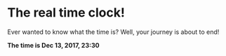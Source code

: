 # The real time clock!

Ever wanted to know what the time is? Well, your journey is about to end!

**The time is Dec 13, 2017, 23:30**
